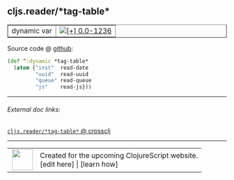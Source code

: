 ## cljs.reader/\*tag-table\*



 <table border="1">
<tr>
<td>dynamic var</td>
<td><a href="https://github.com/cljsinfo/cljs-api-docs/tree/0.0-1236"><img valign="middle" alt="[+] 0.0-1236" title="Added in 0.0-1236" src="https://img.shields.io/badge/+-0.0--1236-lightgrey.svg"></a> </td>
</tr>
</table>









Source code @ [github](https://github.com/clojure/clojurescript/blob/r2356/src/cljs/cljs/reader.cljs#L564-L568):

```clj
(def ^:dynamic *tag-table*
  (atom {"inst"  read-date
         "uuid"  read-uuid
         "queue" read-queue
         "js"    read-js}))
```

<!--
Repo - tag - source tree - lines:

 <pre>
clojurescript @ r2356
└── src
    └── cljs
        └── cljs
            └── <ins>[reader.cljs:564-568](https://github.com/clojure/clojurescript/blob/r2356/src/cljs/cljs/reader.cljs#L564-L568)</ins>
</pre>

-->

---



###### External doc links:

[`cljs.reader/*tag-table*` @ crossclj](http://crossclj.info/fun/cljs.reader.cljs/*tag-table*.html)<br>

---

 <table>
<tr><td>
<img valign="middle" align="right" width="48px" src="http://i.imgur.com/Hi20huC.png">
</td><td>
Created for the upcoming ClojureScript website.<br>
[edit here] | [learn how]
</td></tr></table>

[edit here]:https://github.com/cljsinfo/cljs-api-docs/blob/master/cljsdoc/cljs.reader_STARtag-tableSTAR.cljsdoc
[learn how]:https://github.com/cljsinfo/cljs-api-docs/wiki/cljsdoc-files

<!--

This information was too distracting to show to readers, but I'll leave it
commented here since it is helpful to:

- pretty-print the data used to generate this document
- and show how to retrieve that data



The API data for this symbol:

```clj
{:ns "cljs.reader",
 :name "*tag-table*",
 :type "dynamic var",
 :source {:code "(def ^:dynamic *tag-table*\n  (atom {\"inst\"  read-date\n         \"uuid\"  read-uuid\n         \"queue\" read-queue\n         \"js\"    read-js}))",
          :title "Source code",
          :repo "clojurescript",
          :tag "r2356",
          :filename "src/cljs/cljs/reader.cljs",
          :lines [564 568]},
 :full-name "cljs.reader/*tag-table*",
 :full-name-encode "cljs.reader_STARtag-tableSTAR",
 :history [["+" "0.0-1236"]]}

```

Retrieve the API data for this symbol:

```clj
;; from Clojure REPL
(require '[clojure.edn :as edn])
(-> (slurp "https://raw.githubusercontent.com/cljsinfo/cljs-api-docs/catalog/cljs-api.edn")
    (edn/read-string)
    (get-in [:symbols "cljs.reader/*tag-table*"]))
```

-->
